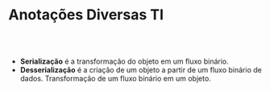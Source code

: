 # Anotações Diversas TI
<br><br>
- <b>Serialização</b> é a transformação do objeto em um fluxo binário.<br>
- <b>Desserialização</b> é a criação de um objeto a partir de um fluxo binário de dados. Transformação de um fluxo binário em um objeto.
